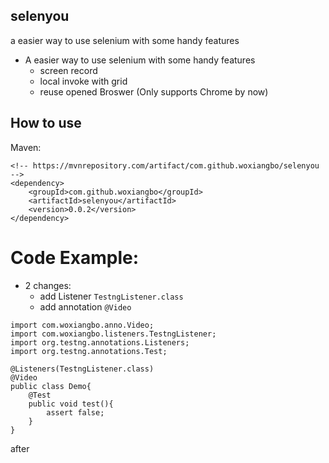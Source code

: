 ## selenyou
a easier way to use selenium with some handy features
* A easier way to use selenium with some handy features
    *  screen record
    *   local invoke with grid
    *   reuse opened Broswer (Only supports Chrome by now)
    
## How to use
Maven:
```
<!-- https://mvnrepository.com/artifact/com.github.woxiangbo/selenyou -->
<dependency>
    <groupId>com.github.woxiangbo</groupId>
    <artifactId>selenyou</artifactId>
    <version>0.0.2</version>
</dependency>
```

# Code Example:
* 2 changes:
    * add Listener `TestngListener.class`
    * add annotation `@Video`
    
```
import com.woxiangbo.anno.Video;
import com.woxiangbo.listeners.TestngListener;
import org.testng.annotations.Listeners;
import org.testng.annotations.Test;

@Listeners(TestngListener.class)
@Video
public class Demo{
    @Test
    public void test(){
        assert false;
    }
}
```
after 


